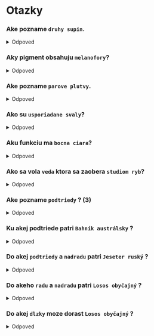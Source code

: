# Otazky
### Ake pozname `druhy supin`.
<details><summary>Odpoved</summary>ganoidné, cykloidné, ktenoidné</details>

###  Aky pigment obsahuju `melanofory`?

<details><summary>Odpoved</summary>melanín</details>

### Ake pozname `parove plutvy`.

<details><summary>Odpoved</summary> prsné, brušné</details>

### Ako su `usporiadane svaly`?

<details><summary>Odpoved</summary> segmentov (myomér)</details>

### Aku funkciu ma `bocna ciara`?

<details><summary>Odpoved</summary> zachytáva 
vlnenie  vody, pomocou nej sa ryby orientujú</details>

### Ako sa vola `veda` ktora sa zaobera `studiom ryb`?

<details><summary>Odpoved</summary> ichtyológia</details>

### Ake pozname `podtriedy` ? (3)

<details><summary>Odpoved</summary> STOPKATOPLUTVÉ, CHOÁNOVÉ, LÚČOPLUTVÉ</details>

### Ku akej podtriede patri `Bahník austrálsky` ?
<details><summary>Odpoved</summary> PODTRIEDA  CHOÁNOVÉ</details>

### Do akej `podtriedy` a `nadradu` patri `Jeseter ruský` ?
<details><summary>Odpoved</summary> PODTRIEDA  LÚČOPLUTVÉ , NADRAD CHRUPKOKOSTNATÉ</details>

### Do akeho `radu` a `nadradu` patri `Losos obyčajný` ?
<details><summary>Odpoved</summary> NADRAD KOSTNATÉ, RAD SLEDE</details>

### Do akej `dlzky` moze dorast `Losos obyčajný` ?
<details><summary>Odpoved</summary>až 1,5 m</details>

